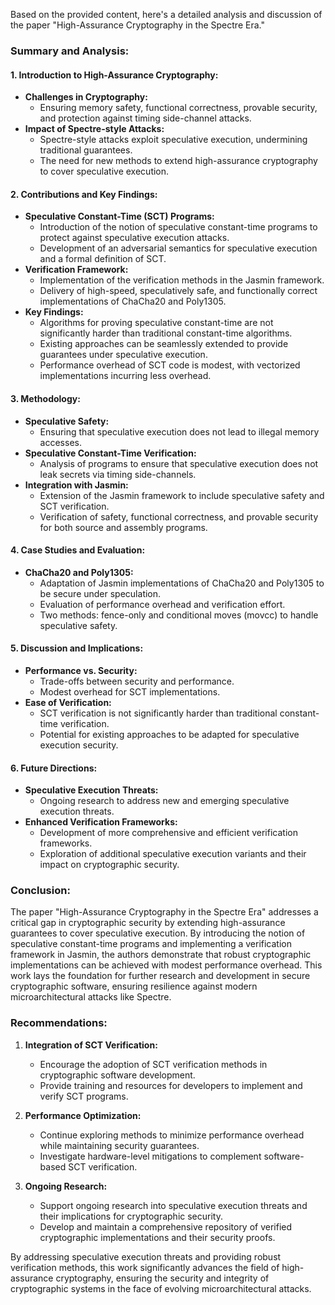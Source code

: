 Based on the provided content, here's a detailed analysis and discussion of the paper "High-Assurance Cryptography in the Spectre Era."

### Summary and Analysis:

#### 1. **Introduction to High-Assurance Cryptography:**
   - **Challenges in Cryptography:**
     - Ensuring memory safety, functional correctness, provable security, and protection against timing side-channel attacks.
   - **Impact of Spectre-style Attacks:**
     - Spectre-style attacks exploit speculative execution, undermining traditional guarantees.
     - The need for new methods to extend high-assurance cryptography to cover speculative execution.

#### 2. **Contributions and Key Findings:**
   - **Speculative Constant-Time (SCT) Programs:**
     - Introduction of the notion of speculative constant-time programs to protect against speculative execution attacks.
     - Development of an adversarial semantics for speculative execution and a formal definition of SCT.
   - **Verification Framework:**
     - Implementation of the verification methods in the Jasmin framework.
     - Delivery of high-speed, speculatively safe, and functionally correct implementations of ChaCha20 and Poly1305.
   - **Key Findings:**
     - Algorithms for proving speculative constant-time are not significantly harder than traditional constant-time algorithms.
     - Existing approaches can be seamlessly extended to provide guarantees under speculative execution.
     - Performance overhead of SCT code is modest, with vectorized implementations incurring less overhead.

#### 3. **Methodology:**
   - **Speculative Safety:**
     - Ensuring that speculative execution does not lead to illegal memory accesses.
   - **Speculative Constant-Time Verification:**
     - Analysis of programs to ensure that speculative execution does not leak secrets via timing side-channels.
   - **Integration with Jasmin:**
     - Extension of the Jasmin framework to include speculative safety and SCT verification.
     - Verification of safety, functional correctness, and provable security for both source and assembly programs.

#### 4. **Case Studies and Evaluation:**
   - **ChaCha20 and Poly1305:**
     - Adaptation of Jasmin implementations of ChaCha20 and Poly1305 to be secure under speculation.
     - Evaluation of performance overhead and verification effort.
     - Two methods: fence-only and conditional moves (movcc) to handle speculative safety.

#### 5. **Discussion and Implications:**
   - **Performance vs. Security:**
     - Trade-offs between security and performance.
     - Modest overhead for SCT implementations.
   - **Ease of Verification:**
     - SCT verification is not significantly harder than traditional constant-time verification.
     - Potential for existing approaches to be adapted for speculative execution security.

#### 6. **Future Directions:**
   - **Speculative Execution Threats:**
     - Ongoing research to address new and emerging speculative execution threats.
   - **Enhanced Verification Frameworks:**
     - Development of more comprehensive and efficient verification frameworks.
     - Exploration of additional speculative execution variants and their impact on cryptographic security.

### Conclusion:

The paper "High-Assurance Cryptography in the Spectre Era" addresses a critical gap in cryptographic security by extending high-assurance guarantees to cover speculative execution. By introducing the notion of speculative constant-time programs and implementing a verification framework in Jasmin, the authors demonstrate that robust cryptographic implementations can be achieved with modest performance overhead. This work lays the foundation for further research and development in secure cryptographic software, ensuring resilience against modern microarchitectural attacks like Spectre.

### Recommendations:

1. **Integration of SCT Verification:**
   - Encourage the adoption of SCT verification methods in cryptographic software development.
   - Provide training and resources for developers to implement and verify SCT programs.

2. **Performance Optimization:**
   - Continue exploring methods to minimize performance overhead while maintaining security guarantees.
   - Investigate hardware-level mitigations to complement software-based SCT verification.

3. **Ongoing Research:**
   - Support ongoing research into speculative execution threats and their implications for cryptographic security.
   - Develop and maintain a comprehensive repository of verified cryptographic implementations and their security proofs.

By addressing speculative execution threats and providing robust verification methods, this work significantly advances the field of high-assurance cryptography, ensuring the security and integrity of cryptographic systems in the face of evolving microarchitectural attacks.

